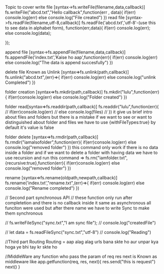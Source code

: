 Topic to cover
write file [syntax->fs.writeFile(filename,data,callback)]
fs.writeFile("abcd.txt","Hello callback",function(err , data){
    if(err) console.log(err)
        else console.log("File created")
})
read file [syntax->fs.readFile(filename,utf-8,callback)]
fs.readFile('abcd.txt','utf-8'-(use this to see data in alphabet form), function(err,data){
    if(err) console.log(err);
    else console.log(data);
    
});

append file [syntax->fs.appendFile(filename,data,callback)]
fs.appendFile('index.txt','Kaise ho aap',function(err){
    if(err) console.log(err)
    else console.log("The data is append succesfully")
})

delete file Known as Unlink  [syntax=>fs.unlink(path,callback)]
fs.unlink("abcd.txt",(err)=>{
    if(err) console.log(err)
    else console.log("unlink Completed")
})

folder creation [syntax=>fs.mkdir(path,callback)]
fs.mkdir("lulu",function(err){
    if(err)console.log(err)
        else console.log("Folder created")
})

folder read[syntax=>fs.readdir(path,callback)]
fs.readdir("lulu",function(err){
//     if(err)console.log(err)
//         else console.log(files)
// }) it give us brief intro about files and folders but there is a mistake if we want to see or want to distinguished about folder and files we have to use {withFileTypes:true} by default it's value is false


folder delete [syntax=>fs.rmdir(path,callback)]
fs.rmdir("iamalsofolder",function(err){
    if(err)console.log(err)
    else console.log("removed folder")
}) this command only work if there is no data inside a folder and if we want to delete a folder with having data we have to use recursion and run this command => fs.rm("iamfolder.txt",{recursive:true},function(err){
    if(err)console.log(err)
    else console.log("removed folder")
})
 
rename [syntax=>fs.rename(oldpath,newpath,callback)]
fs.rename('index.txt',"rename.txt",(err)=>{
    if(err) console.log(err)
    else console.log("Rename completed")
})
  



// Second part synchronous API 
// these function only run after completetion and there is no callback inside it same as asynchronous all funciton were used but after there name we have to write Sync to make them synchronous

// fs.writeFileSync("sync.txt","I am sync file");
// console.log("createdFile")

// let data = fs.readFileSync("sync.txt","utf-8")
// console.log("Reading")



//Third part Routing
Routing = aap alag alag urls bana skte ho aur unpar kya hoga ye bhi tay kr skte ho




//MiddleWare
any function who pass the param of req res next is Known as middleware
like 
app.getfunction(req, res, next){
    res.send("this is request")
    next()
}
